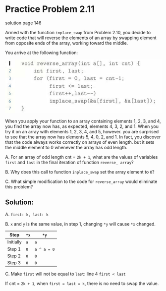 # Practice Problem 2.11
solution page 146

Armed with the function `inplace_swap` from Problem 2.10, you decide to write code that will reverse the elements of an array by swapping element from opposite ends of the array, working toward the middle.

You arrive at the following function:

![](images/2.11.jpg)

When you apply your function to an array containing elements 1, 2, 3, and 4, you find the array now has, as expected, elements 4, 3, 2, and 1. When you try it on an array with elements 1, 2, 3, 4, and 5, however. you are surprised to see that the array now has elements 5, 4, 0, 2, and 1. In fact, you discover that the code always works correctly on arrays of even length. but it sets the middle element to 0 whenever the array has odd length.

A. For an array of odd length cnt = `2k + 1`, what are the values of variables `first` and `last` in the final iteration of function `reverse_ array`?

B. Why does this call to function `inplace_swap` set the array element to `O`?

C. What simple modification to the code for `reverse_array` would eliminate this problem?

## Solution:
A. `first: k, last: k`

B. `x` and `y` is the same value, in step 1, changing `*y` will cause `*x` changed. 

|Step|`*x`|`*y`|
|-|-|-|
|Initially|`a`|`a`|
|Step 1|`0`|`a ^ a = 0`|
|Step 2|`0`|`0`|
|Step 3|`0`|`0`|

C. Make `first` will not be equal to `last`: line 4 `first < last`

If cnt = `2k + 1`, when `first = last = k`, there is no need to swap the value.